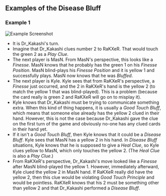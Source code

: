 ## Examples of the Disease Bluff

### Example 1

![Example Screenshot](https://raw.githubusercontent.com/Zamiell/hanabi-conventions/master/img/examples/disease_bluff.png)

* It is Dr_Kakashi's turn.
* Imagine that Dr_Kakashi clues number 2 to RaKXeR. That would touch the green 2 as a *Play Clue*.
* The next player is MasN. From MasN's perspective, this looks like a *Finesse*. MasN knows that he probably has the green 1 on his *Finesse Position*. MasN blind-plays his *Finesse Position* and it is yellow 1 and successfully plays. MasN now knows that he was *Bluffed*.
* The next player is Kyle. Kyle sees that from RaKXeR's perspective, a *Finesse* just occurred, and the 2 in RaKXeR's hand is the yellow 2 (to match the yellow 1 that was blind-played). This is a problem (because the card really is green 2 and RaKXeR will go on to misplay it).
* Kyle knows that Dr_Kakashi must be trying to communicate something extra. When this kind of thing happens, it is usually a *Good Touch Bluff*, which means that someone else already has the yellow 2 clued in their hand. However, this is not the case because Dr_Kakashi gave the clue on the first turn of the game and obviously no-one has any clued cards in their hand yet.
* If it isn't a *Good Touch Bluff*, then Kyle knows that it could be a *Disease Bluff*. Kyle sees that MasN has a yellow 2 in his hand. In *Disease Bluff* situations, Kyle knows that he is supposed to give a *Heal Clue*, so Kyle clues yellow to MasN, which only touches the yellow 2. (The *Heal Clue* is also a *Play Clue*.)
* From RaKXeR's perspective, Dr_Kakashi's move looked like a *Finesse* after MasN blind-played the yellow 1. However, immediately afterward, Kyle clued the yellow 2 in MasN hand. If RaKXeR really did have the yellow 2, then this clue would be violating *Good Touch Principle* and would be pointless. RaKXeR knows that his 2 must be something other than yellow 2 and that Dr_Kakashi performed a *Disease Bluff*.
